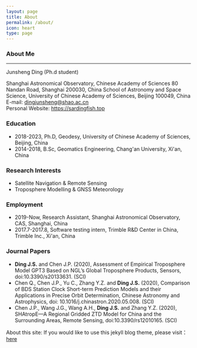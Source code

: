 ```yaml
---
layout: page
title: About
permalink: /about/
icon: heart
type: page
---
```




### About Me

---

Junsheng Ding (Ph.d student)

Shanghai Astronomical Observatory, Chinese Academy of Sciences 80 Nandan Road, Shanghai 200030, China
School of Astronomy and Space Science, University of Chinese Academy of Sciences, Beijing 100049, China  
E-mail: dingjunsheng@shao.ac.cn  
Personal Website: https://sardingfish.top

### Education
- 2018-2023, Ph.D, Geodesy, University of Chinese Academy of Sciences, Beijing, China
- 2014-2018, B.Sc, Geomatics Engineering, Chang'an University, Xi'an, China

### Research Interests
- Satellite Navigation & Remote Sensing
- Troposphere Modelling & GNSS Meteorology

### Employment
- 2019-Now, Research Assistant, Shanghai Astronomical Observatory, CAS, Shanghai, China
- 2017.7-2017.8, Software testing intern, Trimble R&D Center in China, Trimble Inc., Xi'an, China

### Journal Papers
- **Ding J.S.** and Chen J.P. (2020), Assessment of Empirical Troposphere Model GPT3 Based on NGL’s Global Troposphere Products, Sensors, doi:10.3390/s20133631. (SCI)
- Chen Q., Chen J.P., Yu C., Zhang Y.Z. and **Ding J.S.** (2020), Comparison of BDS Station Clock Short-term Prediction Models and their Applications in Precise Orbit Determination, Chinese Astronomy and Astrophysics, doi: 10.1016/j.chinastron.2020.05.008. (SCI)
- Chen J.P., Wang J.G., Wang A.H., **Ding J.S.** and Zhang Y.Z. (2020), SHAtropE—A Regional Gridded ZTD Model for China and the Surrounding Areas, Remote Sensing, doi:10.3390/rs12010165. (SCI)


About this site: If you would like to use this jekyll blog theme, please visit：[here](https://github.com/Gaohaoyang/gaohaoyang.github.io)




